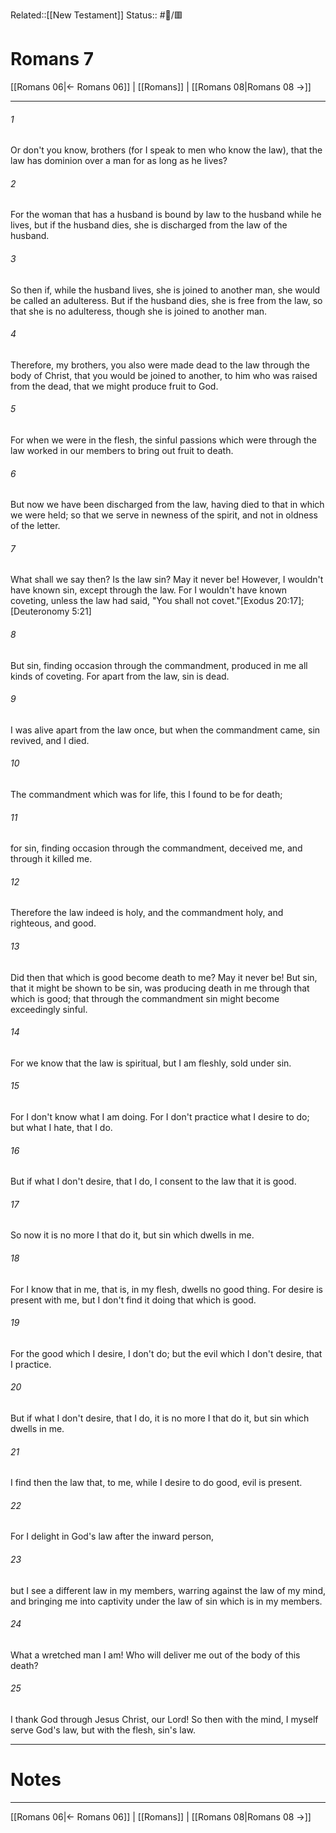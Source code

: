 Related::[[New Testament]]
Status:: #📖/🟥
# Romans 7

[[Romans 06|← Romans 06]] | [[Romans]] | [[Romans 08|Romans 08 →]]
***



###### 1 
Or don't you know, brothers (for I speak to men who know the law), that the law has dominion over a man for as long as he lives? 

###### 2 
For the woman that has a husband is bound by law to the husband while he lives, but if the husband dies, she is discharged from the law of the husband. 

###### 3 
So then if, while the husband lives, she is joined to another man, she would be called an adulteress. But if the husband dies, she is free from the law, so that she is no adulteress, though she is joined to another man. 

###### 4 
Therefore, my brothers, you also were made dead to the law through the body of Christ, that you would be joined to another, to him who was raised from the dead, that we might produce fruit to God. 

###### 5 
For when we were in the flesh, the sinful passions which were through the law worked in our members to bring out fruit to death. 

###### 6 
But now we have been discharged from the law, having died to that in which we were held; so that we serve in newness of the spirit, and not in oldness of the letter. 

###### 7 
What shall we say then? Is the law sin? May it never be! However, I wouldn't have known sin, except through the law. For I wouldn't have known coveting, unless the law had said, "You shall not covet."<crossref intro="7:7">[Exodus 20:17]; [Deuteronomy 5:21]</crossref> 

###### 8 
But sin, finding occasion through the commandment, produced in me all kinds of coveting. For apart from the law, sin is dead. 

###### 9 
I was alive apart from the law once, but when the commandment came, sin revived, and I died. 

###### 10 
The commandment which was for life, this I found to be for death; 

###### 11 
for sin, finding occasion through the commandment, deceived me, and through it killed me. 

###### 12 
Therefore the law indeed is holy, and the commandment holy, and righteous, and good. 

###### 13 
Did then that which is good become death to me? May it never be! But sin, that it might be shown to be sin, was producing death in me through that which is good; that through the commandment sin might become exceedingly sinful. 

###### 14 
For we know that the law is spiritual, but I am fleshly, sold under sin. 

###### 15 
For I don't know what I am doing. For I don't practice what I desire to do; but what I hate, that I do. 

###### 16 
But if what I don't desire, that I do, I consent to the law that it is good. 

###### 17 
So now it is no more I that do it, but sin which dwells in me. 

###### 18 
For I know that in me, that is, in my flesh, dwells no good thing. For desire is present with me, but I don't find it doing that which is good. 

###### 19 
For the good which I desire, I don't do; but the evil which I don't desire, that I practice. 

###### 20 
But if what I don't desire, that I do, it is no more I that do it, but sin which dwells in me. 

###### 21 
I find then the law that, to me, while I desire to do good, evil is present. 

###### 22 
For I delight in God's law after the inward person, 

###### 23 
but I see a different law in my members, warring against the law of my mind, and bringing me into captivity under the law of sin which is in my members. 

###### 24 
What a wretched man I am! Who will deliver me out of the body of this death? 

###### 25 
I thank God through Jesus Christ, our Lord! So then with the mind, I myself serve God's law, but with the flesh, sin's law.

---
# Notes


***
[[Romans 06|← Romans 06]] | [[Romans]] | [[Romans 08|Romans 08 →]]
